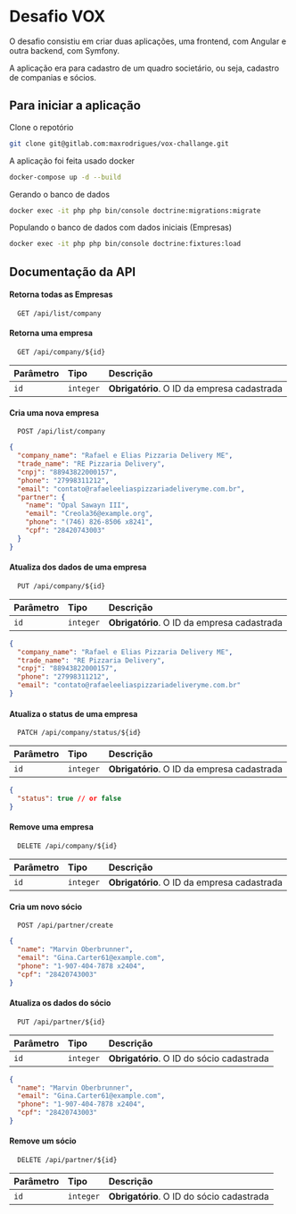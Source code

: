 # Desafio VOX
O desafio consistiu em criar duas aplicações, uma frontend, com Angular e outra backend, com Symfony.

A aplicação era para cadastro de um quadro societário, ou seja, cadastro de companias e sócios.

## Para iniciar a aplicação
Clone o repotório
```bash
git clone git@gitlab.com:maxrodrigues/vox-challange.git
```

A aplicação foi feita usado docker
```bash
docker-compose up -d --build
```

Gerando o banco de dados
```bash
docker exec -it php php bin/console doctrine:migrations:migrate
```

Populando o banco de dados com dados iniciais (Empresas)
```bash
docker exec -it php php bin/console doctrine:fixtures:load
```

## Documentação da API

#### Retorna todas as Empresas

```http
  GET /api/list/company
```

#### Retorna uma empresa

```http
  GET /api/company/${id}
```

| Parâmetro   | Tipo       | Descrição                                   |
| :---------- | :--------- | :------------------------------------------ |
| `id`      | `integer` | **Obrigatório**. O ID da empresa cadastrada |

#### Cria uma nova empresa

```http
  POST /api/list/company
```
```json
{
  "company_name": "Rafael e Elias Pizzaria Delivery ME",
  "trade_name": "RE Pizzaria Delivery",
  "cnpj": "88943822000157",
  "phone": "27998311212",
  "email": "contato@rafaeleeliaspizzariadeliveryme.com.br",
  "partner": {
    "name": "Opal Sawayn III", 
    "email": "Creola36@example.org",
    "phone": "(746) 826-8506 x8241",
    "cpf": "28420743003"
  }
}
```

#### Atualiza dos dados de uma empresa

```http
  PUT /api/company/${id}
```

| Parâmetro   | Tipo       | Descrição                                   |
| :---------- | :--------- | :------------------------------------------ |
| `id`      | `integer` | **Obrigatório**. O ID da empresa cadastrada |

```json
{
  "company_name": "Rafael e Elias Pizzaria Delivery ME",
  "trade_name": "RE Pizzaria Delivery",
  "cnpj": "88943822000157",
  "phone": "27998311212",
  "email": "contato@rafaeleeliaspizzariadeliveryme.com.br"
}
```

#### Atualiza o status de uma empresa

```http
  PATCH /api/company/status/${id}
```

| Parâmetro   | Tipo       | Descrição                                   |
| :---------- | :--------- | :------------------------------------------ |
| `id`      | `integer` | **Obrigatório**. O ID da empresa cadastrada |

```json
{
  "status": true // or false
}
```

#### Remove uma empresa

```http
  DELETE /api/company/${id}
```

| Parâmetro   | Tipo       | Descrição                                   |
| :---------- | :--------- | :------------------------------------------ |
| `id`      | `integer` | **Obrigatório**. O ID da empresa cadastrada |

#### Cria um novo sócio

```http
  POST /api/partner/create
```
```json
{
  "name": "Marvin Oberbrunner",
  "email": "Gina.Carter61@example.com",
  "phone": "1-907-404-7878 x2404",
  "cpf": "28420743003"
}
```

#### Atualiza os dados do sócio

```http
  PUT /api/partner/${id}
```
| Parâmetro   | Tipo       | Descrição                                   |
| :---------- | :--------- | :------------------------------------------ |
| `id`      | `integer` | **Obrigatório**. O ID do sócio cadastrada |

```json
{
  "name": "Marvin Oberbrunner",
  "email": "Gina.Carter61@example.com",
  "phone": "1-907-404-7878 x2404",
  "cpf": "28420743003"
}
```

#### Remove um sócio

```http
  DELETE /api/partner/${id}
```
| Parâmetro   | Tipo       | Descrição                                 |
| :---------- | :--------- |:------------------------------------------|
| `id`      | `integer` | **Obrigatório**. O ID do sócio cadastrada |
